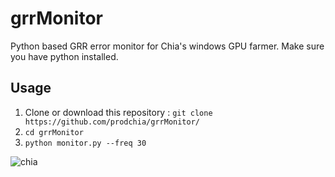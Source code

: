 # grrMonitor
Python based GRR error monitor for Chia's windows GPU farmer. Make sure you have python installed. 

## Usage
  1. Clone or download this repository : `git clone https://github.com/prodchia/grrMonitor/`
  2. `cd grrMonitor`
  3. `python monitor.py --freq 30`

![chia](https://github.com/prodchia/grrMonitor/assets/85683931/5cff12f3-4455-4de1-8146-3246a354e4d2)
